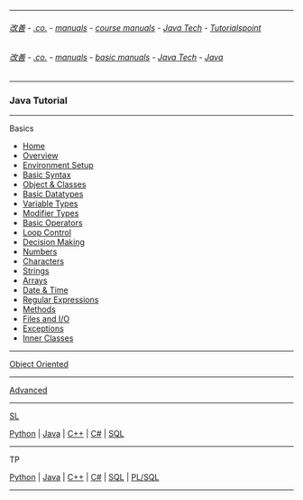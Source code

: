 
---

###### [改善](https://github.com/ttltrk/0C/blob/master/README.MD) - [.co.](https://github.com/ttltrk/PRG/blob/master/CODING.MD) - [manuals](https://github.com/ttltrk/PRG/blob/master/MAN.MD) - [course manuals](https://github.com/ttltrk/PRG/blob/master/COUR_MAN.MD) - [Java Tech](https://github.com/ttltrk/PRG/blob/master/JAVA/DOC/CM/JT.MD) - [Tutorialspoint](https://github.com/ttltrk/PRG/blob/master/JAVA/DOC/CM/TTP.MD)

###### [改善](https://github.com/ttltrk/0C/blob/master/README.MD) - [.co.](https://github.com/ttltrk/PRG/blob/master/CODING.MD) - [manuals](https://github.com/ttltrk/PRG/blob/master/MAN.MD) - [basic manuals](https://github.com/ttltrk/PRG/blob/master/MANUALS.MD) - [Java Tech](https://github.com/ttltrk/PRG/blob/master/JAVA/DOC/JT/JT.MD) - [Java](https://github.com/ttltrk/PRG/blob/master/JAVA/DOC/OJM/OJM.MD)

---

### Java Tutorial

---

Basics

* <a href="https://github.com/ttltrk/PRG/blob/master/JAVA/DOC/BJM/01/HOME.MD">Home</a>
* <a href="https://github.com/ttltrk/PRG/blob/master/JAVA/DOC/BJM/02/OVERVIEW.MD">Overview</a>
* <a href="">Environment Setup</a>
* [Basic Syntax](https://github.com/ttltrk/PRG/blob/master/JAVA/DOC/BJM/03/03_BASICS.MD)
* <a href="">Object & Classes</a>
* <a href="">Basic Datatypes</a>
* <a href="">Variable Types</a>
* <a href="">Modifier Types</a>
* <a href="">Basic Operators</a>
* <a href="">Loop Control</a>
* <a href="">Decision Making</a>
* <a href="">Numbers</a>
* <a href="">Characters</a>
* <a href="">Strings</a>
* <a href="">Arrays</a>
* <a href="">Date & Time</a>
* <a href="">Regular Expressions</a>
* <a href="">Methods</a>
* <a href="">Files and I/O</a>
* <a href="">Exceptions</a>
* <a href="">Inner Classes

---

Object Oriented

---

Advanced

---

SL

[Python](https://github.com/ttltrk/PRG/blob/master/PY/DOC/SOLOLEARN_PY.MD) | 
[Java](https://github.com/ttltrk/PRG/blob/master/JAVA/DOC/SL/SL.MD) |
[C++](https://github.com/ttltrk/PRG/blob/master/C/DOC/CPP/COURSES/SOLOLEARN/SOLOLEARN.MD) |
[C#](https://github.com/ttltrk/PRG/blob/master/C/DOC/CS/COURSES/SOLOLEARN/SOLOLEARN.MD) |
[SQL](https://github.com/ttltrk/DB/blob/master/SQL/DOC/OSM/SC/SOLOLEARN/SOLOLEARN.MD)

---

TP

[Python]() | 
[Java](https://github.com/ttltrk/PRG/blob/master/JAVA/DOC/BJM/BJM.MD) |
[C++]() |
[C#]() |
[SQL]() |
[PL/SQL]() 

---

